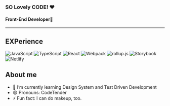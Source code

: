 ### SO Lovely CODE! ❤

#### Front-End Developer💄

---

## EXPerience

![JavaScript](https://img.shields.io/badge/JavsScript-F7DF1E?style=flat-square&logo=JavaScript&logoColor=222)
![TypeScript](https://img.shields.io/badge/TypeScript-3178C6?style=flat-square&logo=TypeScript&logoColor=eee)
![React](https://img.shields.io/badge/React-61DAFB?style=flat-square&logo=React&logoColor=222)
![Webpack](https://img.shields.io/badge/Webpack-8DD6F9?style=flat-square&logo=Webpack&logoColor=222)
![rollup.js](https://img.shields.io/badge/rollup.js-EC4A3F?style=flat-square&logo=rollup.js&logoColor=eee)
![Storybook](https://img.shields.io/badge/Storybook-FF4785?style=flat-square&logo=Storybook&logoColor=eee)
![Netlify](https://img.shields.io/badge/Netlify-00C7B7?style=flat-square&logo=Netlify&logoColor=eee)

## About me

- 🌱 I’m currently learning Design System and Test Driven Development
- 😄 Pronouns: CodeTender
- ⚡ Fun fact: I can do makeup, too.

<!--
**LovelyHaRa/LovelyHaRa** is a ✨ _special_ ✨ repository because its `README.md` (this file) appears on your GitHub profile.

Here are some ideas to get you started:

- 🔭 I’m currently working on ...
- 🌱 I’m currently learning ...
- 👯 I’m looking to collaborate on ...
- 🤔 I’m looking for help with ...
- 💬 Ask me about ...
- 📫 How to reach me: ...
- 😄 Pronouns: ...
- ⚡ Fun fact: ...
-->
